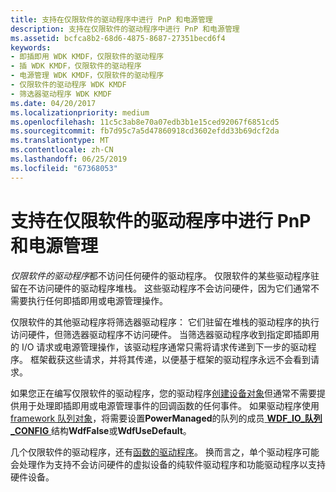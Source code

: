 ```yaml
---
title: 支持在仅限软件的驱动程序中进行 PnP 和电源管理
description: 支持在仅限软件的驱动程序中进行 PnP 和电源管理
ms.assetid: bcfca8b2-68d6-4875-8687-27351becd6f4
keywords:
- 即插即用 WDK KMDF，仅限软件的驱动程序
- 插 WDK KMDF，仅限软件的驱动程序
- 电源管理 WDK KMDF，仅限软件的驱动程序
- 仅限软件的驱动程序 WDK KMDF
- 筛选器驱动程序 WDK KMDF
ms.date: 04/20/2017
ms.localizationpriority: medium
ms.openlocfilehash: 11c5c3ab8e70a07edb3b1e15ced92067f6851cd5
ms.sourcegitcommit: fb7d95c7a5d47860918cd3602efdd33b69dcf2da
ms.translationtype: MT
ms.contentlocale: zh-CN
ms.lasthandoff: 06/25/2019
ms.locfileid: "67368053"
---
```

# <a name="supporting-pnp-and-power-management-in-software-only-drivers"></a>支持在仅限软件的驱动程序中进行 PnP 和电源管理


*仅限软件的驱动程序*都不访问任何硬件的驱动程序。 仅限软件的某些驱动程序驻留在不访问硬件的驱动程序堆栈。 这些驱动程序不会访问硬件，因为它们通常不需要执行任何即插即用或电源管理操作。

仅限软件的其他驱动程序将筛选器驱动程序： 它们驻留在堆栈的驱动程序的执行访问硬件，但筛选器驱动程序不访问硬件。 当筛选器驱动程序收到指定即插即用的 I/O 请求或电源管理操作，该驱动程序通常只需将请求传递到下一步的驱动程序。 框架截获这些请求，并将其传递，以便基于框架的驱动程序永远不会看到请求。

如果您正在编写仅限软件的驱动程序，您的驱动程序[创建设备对象](creating-a-framework-device-object.md)但通常不需要提供用于处理即插即用或电源管理事件的回调函数的任何事件。 如果驱动程序使用[framework 队列对象](framework-queue-objects.md)，将需要设置**PowerManaged**的队列的成员[ **WDF\_IO\_队列\_CONFIG** ](https://docs.microsoft.com/windows-hardware/drivers/ddi/content/wdfio/ns-wdfio-_wdf_io_queue_config)结构**WdfFalse**或**WdfUseDefault**。

几个仅限软件的驱动程序，还有[函数的驱动程序](supporting-pnp-and-power-management-in-function-drivers.md)。 换而言之，单个驱动程序可能会处理作为支持不会访问硬件的虚拟设备的纯软件驱动程序和功能驱动程序以支持硬件设备。

 

 





